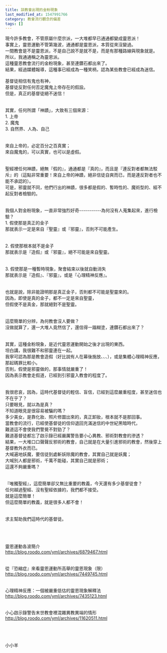 ```yaml
---
title: 談教會出現的金粉現象
last_modified_at: 1547991766
category: 教會流行觀念的偏差
tags: []
---
```


現今許多教會，不管原屬什麼宗派，一大堆都早已通通都變成靈恩派！<br>事實上，靈恩運動不管第幾波，通通都是靈恩派，本質從來沒變過。<br>一間教會是不是靈恩派，不是自己說不是就不是，而是有那種路線與現象就是。<br>所以，我通通稱之為靈恩派。<br>這種靈恩教會流行的金粉現象，甚至連鑽石都出來了。<br>結果，經過媒體報導，這種事已經成為一種笑柄，認為某些教會已經成為迷信。<br><br><!--more-->基督徒相信有鬼也有神，<br>基督徒反對任何否定魔鬼上帝存在的假設。<br>但是，真正的基督徒絕不迷信！<br><br><br>其實，任何所謂「神蹟」，大致有三個來源：<br>1.	上帝<br>2.	魔鬼<br>3.	自然界、人為、自己<br><br><br>來自上帝的，必定百分之百真實；<br>來自魔鬼的，可以真實，也可以是虛假。<br><br><br>聖經裡任何神蹟，絕無『假的』，通通都是『真的』，而且是『連反對者都無法駁斥』的（這點非常重要！來自上帝的神蹟，絕非信徒自爽而已，而是連反對者也不能不承認的）。<br>可是，邪靈就不同，他們行出的神蹟，很多都是假的、暫時性的、魔術型的、經不起反對者檢驗的。<br><br><br>我個人對金粉現象，一直非常強烈好奇-----------為何沒有人蒐集起來，進行檢驗？<br>1.	假使那是真正的金子<br>那就表示一定是來自『聖靈』或『邪靈』，否則不可能產生。<br><br><br>2.	假使那根本就不是金子<br>那就表示是『造假』或『邪靈』，絕不可能是來自聖靈。<br><br><br>3.	假使那是一種暫時現象，聚會結束以後就自動消失<br>那就表示是『造假』、『邪靈』，或是『心理精神反應』。<br> <br><br>也就是說，除非能證明那是真正金子，否則都不可能是聖靈來的。<br>因為，即使是真的金子，都不一定是來自聖靈，<br>但假使不是真金，那就絕對不是聖靈。<br><br><br>這麼簡單的分辨，為何教會沒人要做？<br>沒做就算了，還一大堆人竟然信了，還信得一蹋糊塗，連鑽石都出來了？<br> <br><br>其實，這種金粉現象，是近代靈恩運動開始之後才出現的東西。<br>坦白講，我很難不和邪靈連在一起。<br>我寧可認為那是教會造假（好比說有人在幕後施放、、、），或是集體心理精神反應，那起碼罪比較小。<br>否則，假使是邪靈做的，那事情就嚴重了！<br>因為表示教會走假道，已經到引邪靈入教會的程度了。<br><br><br>我很悲哀，因為，這時代基督徒的輕信、盲信，已經到這麼嚴重程度，甚至迷信也不在乎了？<br>只要眼見，就以為是真？<br>不知道眼見是很容易被騙的嗎？<br>多少美女，是靠化妝、照片修圖出來的，真正卸妝，根本就不是那回事。<br>當教會的流行，已經使基督徒的信仰退回充滿迷信的中世紀黑暗時代，<br>難道這不會使我們警覺不對勁了？<br>難道基督徒都忘了啟示錄已經嚴厲警告要小心異教、邪術對教會的滲透？<br>結果，一大堆口口聲聲反邪術的教會，自己就是在大量引進邪術的教會，然後穿上基督教外衣而已。<br>大喊遍地妖魔，要信徒到處斬妖除魔的教會，其實自己就是妖魔；<br>大喊別人都是邪術，千萬不能碰，其實自己就是邪術；<br>這還不夠嚴重嗎？<br><br><br>『唯獨聖經』，這麼簡單卻又無比重要的教義，今天還有多少基督徒會？<br>任何越過聖經、沒有聖經依據的，我們都不接受。<br>就是這麼簡單！<br>但這麼簡單的教義，就是很多人都不會！<br><br><br>求主幫助我們這時代的基督徒。<br><br><br><br><br>靈恩運動各波簡介<br>http://blog.roodo.com/yml/archives/6879467.html<br><br><br>從『恐縮症』來看靈恩運動所高舉的靈恩現象（限）<br>http://blog.roodo.com/yml/archives/7449745.html<br><br><br>心理精神反應：一個被嚴重低估的靈恩現象解釋法<br>http://blog.roodo.com/yml/archives/7435123.html<br><br><br>小心啟示錄警告末世教會裡混雜異教異端的情形<br>http://blog.roodo.com/yml/archives/11620511.html<br><br><br><br><br>小小羊<br><br><br><br><br><br>
